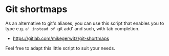 # Git shortmaps

As an alternative to git's aliases, you can use this script that enables you to type e.g. `a' instead of `git add' and such, with tab completion.

* https://gitlab.com/mikegerwitz/git-shortmaps

Feel free to adapt this little script to suit your needs.

